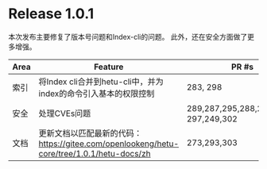 # Release 1.0.1

本次发布主要修复了版本号问题和Index-cli的问题。 此外，还在安全方面做了更多增强。

| Area                    | Feature                                                      | PR #s                                                        |
| ----------------------- | ------------------------------------------------------------ | ------------------------------------------------------------ |
| 索引                | 将Index cli合并到hetu-cli中，并为index的命令引入基本的权限控制                                               | 283, 298                                                          |
| 安全 | 处理CVEs问题 | 289,287,295,288,285,292，297,249,302                                                           |
| 文档                   | 更新文档以匹配最新的代码：https://gitee.com/openlookeng/hetu-core/tree/1.0.1/hetu-docs/zh                 | 273,293,303                                                           |